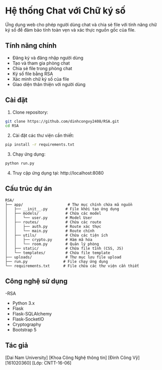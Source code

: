 # Hệ thống Chat với Chữ ký số

Ứng dụng web cho phép người dùng chat và chia sẻ file với tính năng chữ ký số để đảm bảo tính toàn vẹn và xác thực nguồn gốc của file.

## Tính năng chính

- Đăng ký và đăng nhập người dùng
- Tạo và tham gia phòng chat
- Chia sẻ file trong phòng chat
- Ký số file bằng RSA
- Xác minh chữ ký số của file
- Giao diện thân thiện với người dùng

## Cài đặt

1. Clone repository:
```bash
git clone https://github.com/dinhcongvy2408/RSA.git
cd RSA
```

2. Cài đặt các thư viện cần thiết:
```bash
pip install -r requirements.txt
```

3. Chạy ứng dụng:
```bash
python run.py
```

4. Truy cập ứng dụng tại: http://localhost:8080

## Cấu trúc dự án

```
RSA/
├── app/                    # Thư mục chính chứa mã nguồn
│   ├── __init__.py        # File khởi tạo ứng dụng
│   ├── models/            # Chứa các model
│   │   └── user.py        # Model User
│   ├── routes/            # Chứa các route
│   │   ├── auth.py        # Route xác thực
│   │   └── main.py        # Route chính
│   ├── utils/             # Chứa các tiện ích
│   │   ├── crypto.py      # Hàm mã hóa
│   │   └── room.py        # Quản lý phòng
│   ├── static/            # Chứa file tĩnh (CSS, JS)
│   └── templates/         # Chứa file template
├── uploads/               # Thư mục lưu file upload
├── run.py                # File chạy ứng dụng
└── requirements.txt      # File chứa các thư viện cần thiết
```

## Công nghệ sử dụng

-RSA
- Python 3.x
- Flask
- Flask-SQLAlchemy
- Flask-SocketIO
- Cryptography
- Bootstrap 5

## Tác giả

[Dai Nam University]
[Khoa Công Nghệ thông tin]
[Đinh Công Vỹ]
[161020360]
[Lớp: CNTT-16-06]
